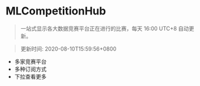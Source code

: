 # MLCompetitionHub

> 一站式显示各大数据竞赛平台正在进行的比赛，每天 16:00 UTC+8 自动更新。
  
> 更新时间: 2020-08-10T15:59:56+0800 

* 多家竞赛平台
* 多种订阅方式
* 下拉查看更多